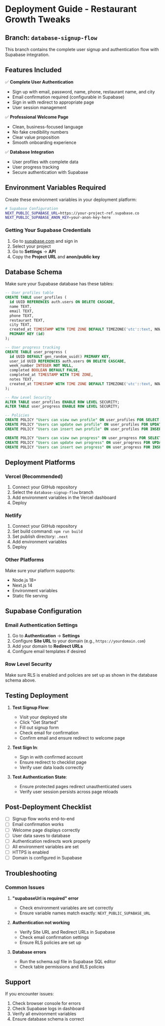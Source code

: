 # Deployment Guide - Restaurant Growth Tweaks

## Branch: `database-signup-flow`

This branch contains the complete user signup and authentication flow with Supabase integration.

## Features Included

✅ **Complete User Authentication**
- Sign up with email, password, name, phone, restaurant name, and city
- Email confirmation required (configurable in Supabase)
- Sign in with redirect to appropriate page
- User session management

✅ **Professional Welcome Page**
- Clean, business-focused language
- No fake credibility numbers
- Clear value proposition
- Smooth onboarding experience

✅ **Database Integration**
- User profiles with complete data
- User progress tracking
- Secure authentication with Supabase

## Environment Variables Required

Create these environment variables in your deployment platform:

```bash
# Supabase Configuration
NEXT_PUBLIC_SUPABASE_URL=https://your-project-ref.supabase.co
NEXT_PUBLIC_SUPABASE_ANON_KEY=your-anon-key-here
```

### Getting Your Supabase Credentials

1. Go to [supabase.com](https://supabase.com) and sign in
2. Select your project
3. Go to **Settings** → **API**
4. Copy the **Project URL** and **anon/public key**

## Database Schema

Make sure your Supabase database has these tables:

```sql
-- User profiles table
CREATE TABLE user_profiles (
  id UUID REFERENCES auth.users ON DELETE CASCADE,
  name TEXT,
  email TEXT,
  phone TEXT,
  restaurant TEXT,
  city TEXT,
  created_at TIMESTAMP WITH TIME ZONE DEFAULT TIMEZONE('utc'::text, NOW()) NOT NULL,
  PRIMARY KEY (id)
);

-- User progress tracking
CREATE TABLE user_progress (
  id UUID DEFAULT gen_random_uuid() PRIMARY KEY,
  user_id UUID REFERENCES auth.users ON DELETE CASCADE,
  week_number INTEGER NOT NULL,
  completed BOOLEAN DEFAULT FALSE,
  completed_at TIMESTAMP WITH TIME ZONE,
  notes TEXT,
  created_at TIMESTAMP WITH TIME ZONE DEFAULT TIMEZONE('utc'::text, NOW()) NOT NULL
);

-- Row Level Security
ALTER TABLE user_profiles ENABLE ROW LEVEL SECURITY;
ALTER TABLE user_progress ENABLE ROW LEVEL SECURITY;

-- Policies
CREATE POLICY "Users can view own profile" ON user_profiles FOR SELECT USING (auth.uid() = id);
CREATE POLICY "Users can update own profile" ON user_profiles FOR UPDATE USING (auth.uid() = id);
CREATE POLICY "Users can insert own profile" ON user_profiles FOR INSERT WITH CHECK (auth.uid() = id);

CREATE POLICY "Users can view own progress" ON user_progress FOR SELECT USING (auth.uid() = user_id);
CREATE POLICY "Users can update own progress" ON user_progress FOR UPDATE USING (auth.uid() = user_id);
CREATE POLICY "Users can insert own progress" ON user_progress FOR INSERT WITH CHECK (auth.uid() = user_id);
```

## Deployment Platforms

### Vercel (Recommended)

1. Connect your GitHub repository
2. Select the `database-signup-flow` branch
3. Add environment variables in the Vercel dashboard
4. Deploy

### Netlify

1. Connect your GitHub repository
2. Set build command: `npm run build`
3. Set publish directory: `.next`
4. Add environment variables
5. Deploy

### Other Platforms

Make sure your platform supports:
- Node.js 18+
- Next.js 14
- Environment variables
- Static file serving

## Supabase Configuration

### Email Authentication Settings

1. Go to **Authentication** → **Settings**
2. Configure **Site URL** to your domain (e.g., `https://yourdomain.com`)
3. Add your domain to **Redirect URLs**
4. Configure email templates if desired

### Row Level Security

Make sure RLS is enabled and policies are set up as shown in the database schema above.

## Testing Deployment

1. **Test Signup Flow**:
   - Visit your deployed site
   - Click "Get Started" 
   - Fill out signup form
   - Check email for confirmation
   - Confirm email and ensure redirect to welcome page

2. **Test Sign In**:
   - Sign in with confirmed account
   - Ensure redirect to checklist page
   - Verify user data loads correctly

3. **Test Authentication State**:
   - Ensure protected pages redirect unauthenticated users
   - Verify user session persists across page reloads

## Post-Deployment Checklist

- [ ] Signup flow works end-to-end
- [ ] Email confirmation works
- [ ] Welcome page displays correctly
- [ ] User data saves to database
- [ ] Authentication redirects work properly
- [ ] All environment variables are set
- [ ] HTTPS is enabled
- [ ] Domain is configured in Supabase

## Troubleshooting

### Common Issues

1. **"supabaseUrl is required" error**
   - Check environment variables are set correctly
   - Ensure variable names match exactly: `NEXT_PUBLIC_SUPABASE_URL`

2. **Authentication not working**
   - Verify Site URL and Redirect URLs in Supabase
   - Check email confirmation settings
   - Ensure RLS policies are set up

3. **Database errors**
   - Run the schema.sql file in Supabase SQL editor
   - Check table permissions and RLS policies

## Support

If you encounter issues:
1. Check browser console for errors
2. Check Supabase logs in dashboard
3. Verify all environment variables
4. Ensure database schema is correct 